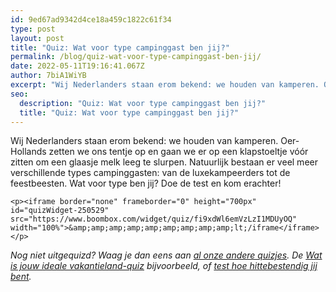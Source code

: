 ```yaml
---
id: 9ed67ad9342d4ce18a459c1822c61f34
type: post
layout: post
title: "Quiz: Wat voor type campinggast ben jij?"
permalink: /blog/quiz-wat-voor-type-campinggast-ben-jij/
date: 2022-05-11T19:16:41.067Z
author: 7biA1WiYB
excerpt: "Wij Nederlanders staan erom bekend: we houden van kamperen. Oer-Hollands zetten we ons tentje op en gaan we er op een klapstoeltje vóór zitten om een glaasje melk leeg te slurpen. Natuurlijk bestaan er veel meer verschillende types campinggasten: van de luxekampeerders tot de feestbeesten. Wat voor type ben jij? Doe de test en kom erachter!  "
seo:
  description: "Quiz: Wat voor type campinggast ben jij?"
  title: "Quiz: Wat voor type campinggast ben jij?"
---
```

Wij Nederlanders staan erom bekend: we houden van kamperen. Oer-Hollands zetten we ons tentje op en gaan we er op een klapstoeltje vóór zitten om een glaasje melk leeg te slurpen. Natuurlijk bestaan er veel meer verschillende types campinggasten: van de luxekampeerders tot de feestbeesten. Wat voor type ben jij? Doe de test en kom erachter!  

    <p><iframe border="none" frameborder="0" height="700px" id="quizWidget-250529" src="https://www.boombox.com/widget/quiz/fi9xdWl6emVzLzI1MDUyOQ" width="100%">&amp;amp;amp;amp;amp;amp;amp;amp;amp;lt;/iframe</iframe></p>
<p><em>Nog niet uitgequizd? Waag je dan eens aan <a href="https://7dagen.netlify.app/quiz">al onze andere quizjes</a>. De <a href="https://7dagen.netlify.app/blog/quiz-wat-jouw-ideale-vakantieland">Wat is jouw ideale vakantieland-quiz</a> bijvoorbeeld, of <a href="https://7dagen.netlify.app/quiz/quiz-hoe-hittebestendig-ben-jij">test hoe hittebestendig jij bent</a>.</em></p>  
